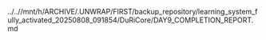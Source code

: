 ../..//mnt/h/ARCHIVE/.UNWRAP/FIRST/backup_repository/learning_system_fully_activated_20250808_091854/DuRiCore/DAY9_COMPLETION_REPORT.md